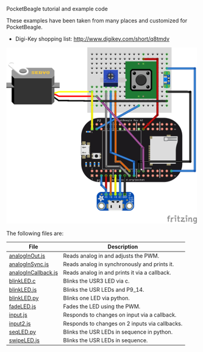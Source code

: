 PocketBeagle tutorial and example code

These examples have been taken from many places and customized for PocketBeagle.

* Digi-Key shopping list: http://www.digikey.com/short/q8tmdv

<img src="images/PocketBeagle-examples1_bb.png" width="500">

The following files are:

File                | Description
----                | -----------
[analogInOut.js](analogInOut.js)    | Reads analog in and adjusts the PWM.
[analogInSync.js](nalogInSync.js)   | Reads analog in synchronously and prints it.
[analogInCallback.js](analogInCallback.js) | Reads analog in and prints it via a callback.
[blinkLED.c](blinkLED.c )           | Blinks the USR3 LED via c.
[blinkLED.js](blinkLED.js)          | Blinks the USR LEDs and P9_14.
[blinkLED.py](blinkLED.py)          | Blinks one LED via python.
[fadeLED.js](fadeLED.js)            | Fades the LED using the PWM.
[input.js](input.js)                | Responds to changes on input via a callback.
[input2.js](input2.js)              | Responds to changes on 2 inputs via callbacks.
[seqLED.py](seqLED.py)              | Blinks the USR LEDs in sequence in python.
[swipeLED.js](swipeLED.js)          | Blinks the USR LEDs in sequence.
